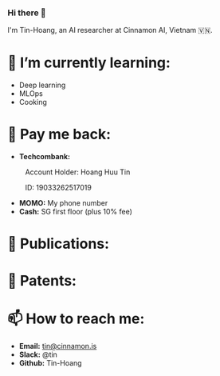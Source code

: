 ### Hi there 👋

<!--
**Tin-Hoang/Tin-Hoang** is a ✨ _special_ ✨ repository because its `README.md` (this file) appears on your GitHub profile.

Here are some ideas to get you started:

- 🔭 I’m currently working on ...
- 🌱 I’m currently learning ...
- 👯 I’m looking to collaborate on ...
- 🤔 I’m looking for help with ...
- 💬 Ask me about ...
- 📫 How to reach me: ...
- 😄 Pronouns: ...
- ⚡ Fun fact: ...
-->

I'm Tin-Hoang, an AI researcher at Cinnamon AI, Vietnam 🇻🇳.

# 🌱 I’m currently learning:
- Deep learning
- MLOps
- Cooking

# 💸 Pay me back:
- **Techcombank:**

&nbsp;&nbsp;&nbsp;&nbsp;&nbsp;&nbsp;&nbsp;&nbsp; Account Holder: Hoang Huu Tin

&nbsp;&nbsp;&nbsp;&nbsp;&nbsp;&nbsp;&nbsp;&nbsp; ID: 19033262517019

- **MOMO:** My phone number
- **Cash:** SG first floor (plus 10% fee)

# 📃 Publications:

# 📃 Patents:

# 📫 How to reach me:
- **Email:** tin@cinnamon.is
- **Slack:** @tin
- **Github:** Tin-Hoang
